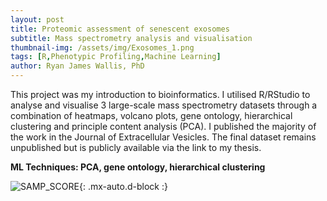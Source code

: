 ```yaml
---
layout: post
title: Proteomic assessment of senescent exosomes
subtitle: Mass spectrometry analysis and visualisation
thumbnail-img: /assets/img/Exosomes_1.png
tags: [R,Phenotypic Profiling,Machine Learning]
author: Ryan James Wallis, PhD
---
```


This project was my introduction to bioinformatics. I utilised R/RStudio to analyse and visualise 3 large-scale mass spectrometry datasets through a combination of heatmaps, volcano plots, gene ontology, hierarchical clustering and principle content analysis (PCA). I published the majority of the work in the Journal of Extracellular Vesicles. The final dataset remains unpublished but is publicly available via the link to my thesis.  

**ML Techniques: PCA, gene ontology, hierarchical clustering**

![SAMP_SCORE](https://RyanJWallis.github.io/assets/img/Exosomes_2.png){: .mx-auto.d-block :}


